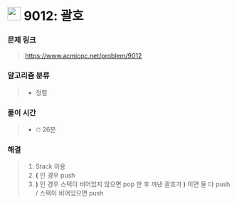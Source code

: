 # <img src="https://static.solved.ac/tier_small/7.svg" width=30> 9012: 괄호

### 문제 링크
> https://www.acmicpc.net/problem/9012

### 알고리즘 분류
>- 정렬

### 풀이 시간
>- ⏱ 26분

### 해결
> 1. Stack 이용
> 2. **(** 인 경우 push
> 3. **)** 인 경우 스택이 비어있지 않으면 pop 한 후 꺼낸 괄호가 **)** 이면 둘 다 push / 스택이 비어있으면 push   

